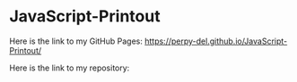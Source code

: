 # JavaScript-Printout

Here is the link to my GitHub Pages: https://perpy-del.github.io/JavaScript-Printout/

Here is the link to my repository: 

